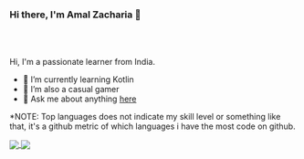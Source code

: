 ### Hi there, I'm Amal Zacharia 👋

<br />
<br />

Hi, I'm a passionate learner from India.

- 🌱 I’m currently learning Kotlin
- 🎲 I’m also a casual gamer
- 💬 Ask me about anything [here](https://github.com/CRZA5/CRZA5/issues)

\*NOTE: Top languages does not indicate my skill level or something like that, it's a github metric of which languages i have the most code on github.

<div>
<a href='https://github.com/CRZA5'>
  <img align="center" src="https://github-readme-stats.vercel.app/api/wakatime?username=CRZA&theme=material-palenight&layout=compact" />
</a>
<a href='https://github.com/CRZA5'>
  <img align="center" src="https://github-readme-stats.vercel.app/api/top-langs/?username=CRZA5&layout=compact&theme=material-palenight" />
</a>

</div>
